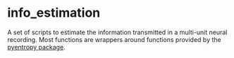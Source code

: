 # info_estimation
A set of scripts to estimate the information transmitted in a multi-unit neural recording.  Most functions are wrappers around functions provided by the [pyentropy package](https://github.com/robince/pyentropy).
